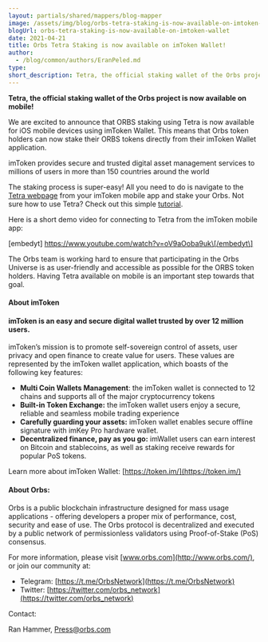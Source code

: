 ```yaml
---
layout: partials/shared/mappers/blog-mapper
image: /assets/img/blog/orbs-tetra-staking-is-now-available-on-imtoken-wallet/bg.png
blogUrl: orbs-tetra-staking-is-now-available-on-imtoken-wallet
date: 2021-04-21
title: Orbs Tetra Staking is now available on imToken Wallet!
author:
  - /blog/common/authors/EranPeled.md
type:
short_description: Tetra, the official staking wallet of the Orbs project is now available on mobile!
---
```


**Tetra, the official staking wallet of the Orbs project is now available on mobile!**

We are excited to announce that ORBS staking using Tetra is now available for iOS mobile devices using imToken Wallet. This means that Orbs token holders can now stake their ORBS tokens directly from their imToken Wallet application.

imToken provides secure and trusted digital asset management services to millions of users in more than 150 countries around the world

The staking process is super-easy! All you need to do is navigate to the [Tetra webpage](https://staking.orbs.network/) from your imToken mobile app and stake your Orbs. Not sure how to use Tetra? Check out this simple [tutorial](https://www.orbs.com/tetra-orbs-staking-wallet-tutorial/).

Here is a short demo video for connecting to Tetra from the imToken mobile app:

\[embedyt\] https://www.youtube.com/watch?v=oV9aOoba9uk\[/embedyt\]

The Orbs team is working hard to ensure that participating in the Orbs Universe is as user-friendly and accessible as possible for the ORBS token holders. Having Tetra available on mobile is an important step towards that goal.

#### About imToken

#### imToken is an easy and secure digital wallet trusted by over 12 million users.

imToken’s mission is to promote self-sovereign control of assets, user privacy and open finance to create value for users. These values are represented by the imToken wallet application, which boasts of the following key features:

- **Multi Coin Wallets Management**: the imToken wallet is connected to 12 chains and supports all of the major cryptocurrency tokens
- **Built-in Token Exchange:** the imToken wallet users enjoy a secure, reliable and seamless mobile trading experience
- **Carefully guarding your assets:** imToken wallet enables secure offline signature with imKey Pro hardware wallet.
- **Decentralized finance, pay as you go:** imWallet users can earn interest on Bitcoin and stablecoins, as well as staking receive rewards for popular PoS tokens.

Learn more about imToken Wallet: [https://token.im/](https://token.im/)

#### About Orbs:

Orbs is a public blockchain infrastructure designed for mass usage applications - offering developers a proper mix of performance, cost, security and ease of use. The Orbs protocol is decentralized and executed by a public network of permissionless validators using Proof-of-Stake (PoS) consensus.

For more information, please visit [www.orbs.com](http://www.orbs.com/), or join our community at:

- Telegram: [https://t.me/OrbsNetwork](https://t.me/OrbsNetwork)
- Twitter: [https://twitter.com/orbs_network](https://twitter.com/orbs_network)

Contact:

Ran Hammer, Press@orbs.com
